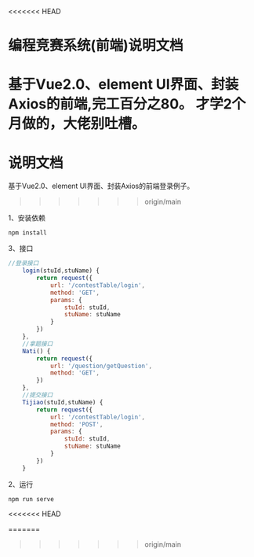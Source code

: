 <<<<<<< HEAD
# 编程竞赛系统(前端)说明文档

基于Vue2.0、element UI界面、封装Axios的前端,完工百分之80。
才学2个月做的，大佬别吐槽。
=======
# 说明文档

基于Vue2.0、element UI界面、封装Axios的前端登录例子。
>>>>>>> origin/main



1、安装依赖

```shell
npm install
```

3、接口
```javascript
//登录接口
    login(stuId,stuName) {
        return request({
            url: '/contestTable/login',
            method: 'GET',
            params: {
                stuId: stuId,
                stuName: stuName
            }
        })
    },
    //拿题接口
    Nati() {
        return request({
            url: '/question/getQuestion',
            method: 'GET',
        })
    },
    //提交接口
    Tijiao(stuId,stuName) {
        return request({
            url: '/contestTable/login',
            method: 'POST',
            params: {
                stuId: stuId,
                stuName: stuName
            }
        })
    }
```
2、运行

```shell
npm run serve
```
<<<<<<< HEAD

=======
>>>>>>> origin/main
